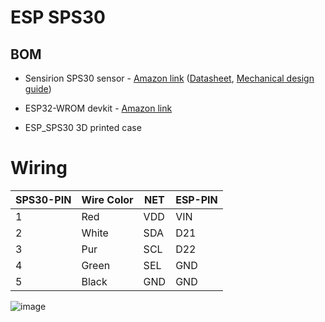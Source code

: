 # ESP SPS30

## BOM
* Sensirion SPS30 sensor - [Amazon link](https://www.amazon.com/gp/product/B07M6RBLGL/ref=ppx_yo_dt_b_asin_title_o04_s00?ie=UTF8&psc=1) ([Datasheet](https://cdn.sparkfun.com/assets/4/e/e/f/8/Sensirion_PM_Sensors_Datasheet_SPS30.pdf),
[Mechanical design guide](https://cdn.sparkfun.com/assets/4/6/0/6/1/SPS30_Mechanical_Design_and_Assembly_Guidelines_v1.0_D1.pdf))

* ESP32-WROM devkit - [Amazon link](https://www.amazon.com/gp/product/B09XDMVS9N/ref=ppx_yo_dt_b_asin_title_o06_s00?ie=UTF8&psc=1)
* ESP_SPS30 3D printed case

# Wiring
|SPS30-PIN|Wire Color|NET|ESP-PIN|
|---------|----------|---|-------|
|1|Red    |VDD|VIN|
|2|White  |SDA|D21|
|3|Pur    |SCL|D22|
|4|Green  |SEL|GND|
|5|Black  |GND|GND|

![image](https://user-images.githubusercontent.com/3289118/212481728-9b806b40-0661-4293-aa94-51444974d3bb.png)
